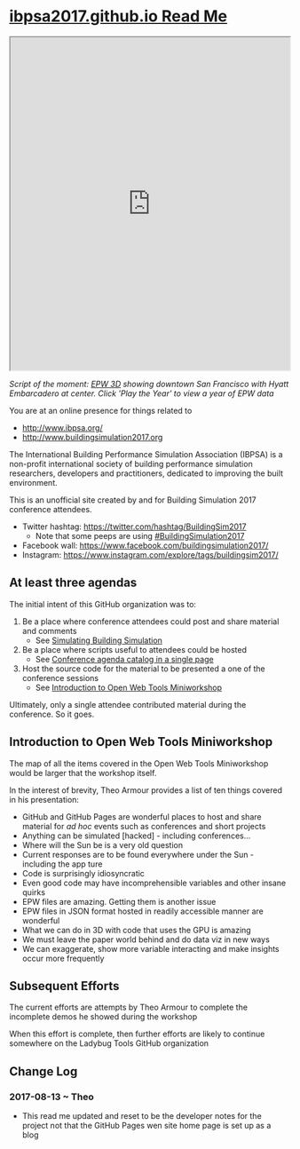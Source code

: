 <span style=display:none; >[You are now in a GitHub source code view - click this link to view Read Me file as a web page]( http://ibpsa2017.github.io/#README.md "View file as a web page." ) </span>


# [ibpsa2017.github.io Read Me]( https://ibpsa2017.github.io ) 

<iframe src=https://ibpsa2017.github.io/epw-3d/index.html width=100% height=600px onload=this.style.display=window.innerWidth<1000?"none":"";  ></iframe>

_Script of the moment: [EPW 3D]( https://ibpsa2017.github.io/epw-3d/index.html ) showing downtown San Francisco with Hyatt Embarcadero at center. Click 'Play the Year' to view a year of EPW data_

<span style="display: none" >Iframe is visible in GitHub web page view only</span>

You are at an online presence for things related to 

* http://www.ibpsa.org/
* http://www.buildingsimulation2017.org

The International Building Performance Simulation Association (IBPSA) is a non-profit international society of building performance simulation researchers, developers and practitioners, dedicated to improving the built environment.

This is an unofficial site created by and for Building Simulation 2017 conference attendees.

* Twitter hashtag: <https://twitter.com/hashtag/BuildingSim2017>
	* Note that some peeps are using [#BuildingSimulation2017]( https://twitter.com/hashtag/BuildingSimulation2017?src=hash )
* Facebook wall: https://www.facebook.com/buildingsimulation2017/
* Instagram: https://www.instagram.com/explore/tags/buildingsim2017/

## At least three agendas

The initial intent of this GitHub organization was to:

1. Be a place where conference attendees could post and share material and comments
	* See [Simulating Building Simulation]( https://github.com/ibpsa2017/ibpsa2017.github.io/issues/3 )
2. Be a place where scripts useful to attendees could be hosted
	* See [Conference agenda catalog in a single page]( https://github.com/ibpsa2017/ibpsa2017.github.io/issues/4 )
3. Host the source code for the material to be presented a one of the conference sessions
	* See [Introduction to Open Web Tools Miniworkshop]( https://github.com/ibpsa2017/ibpsa2017.github.io/issues/5 )

Ultimately, only a single attendee contributed material during the conference. So it goes.



## Introduction to Open Web Tools Miniworkshop

The map of all the items covered in the Open Web Tools Miniworkshop would be larger that the workshop itself.

In the interest of brevity, Theo Armour provides a list of ten things covered in his presentation:

* GitHub and GitHub Pages are wonderful places to host and share material for _ad hoc_ events such as conferences and short projects 
* Anything can be simulated [hacked] - including conferences...
* Where will the Sun be is a very old question
* Current responses are to be found everywhere under the Sun - including the app ture
* Code is surprisingly idiosyncratic
* Even good code may have incomprehensible variables and other insane quirks
* EPW files are amazing. Getting them is another issue
* EPW files in JSON format hosted in readily accessible manner are wonderful
* What we can do in 3D with code that uses the GPU is amazing
* We must leave the paper world behind and do data viz in new ways
* We can exaggerate, show more variable interacting and make insights occur more frequently


## Subsequent Efforts

The current efforts are attempts by Theo Armour to complete the incomplete demos he showed during the workshop

When this effort is complete, then further efforts are likely to continue somewhere on the Ladybug Tools GitHub organization


## Change Log

### 2017-08-13 ~ Theo

* This read me updated and reset to be the developer notes for the project not that the GitHub Pages wen site home page is set up as a blog

